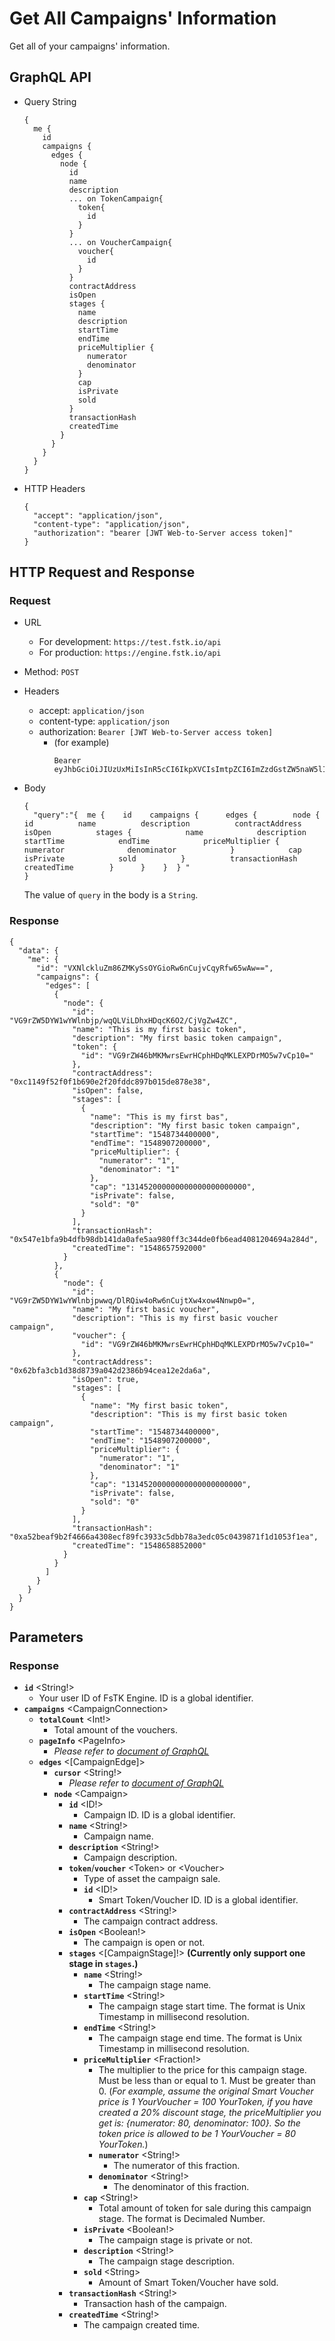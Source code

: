 
# Get All Campaigns' Information
Get all of your campaigns' information.
## GraphQL API

- Query String
  ```
  {
    me {
      id
      campaigns {
        edges {
          node {
            id
            name
            description
            ... on TokenCampaign{
              token{
                id
              }
            }
            ... on VoucherCampaign{
              voucher{
                id
              }
            }
            contractAddress
            isOpen
            stages {
              name
              description
              startTime
              endTime
              priceMultiplier {
                numerator
                denominator
              }
              cap
              isPrivate
              sold
            }
            transactionHash
            createdTime
          }
        }
      }
    }
  }
  ```
- HTTP Headers 
  ```
  {
    "accept": "application/json",
    "content-type": "application/json",
    "authorization": "bearer [JWT Web-to-Server access token]"
  }
  ```

## HTTP Request and Response
### Request

- URL
  - For development: `https://test.fstk.io/api`
  - For production: `https://engine.fstk.io/api`

- Method: `POST`

- Headers
  - accept: `application/json`
  - content-type: `application/json` 
  - authorization: `Bearer [JWT Web-to-Server access token]`
    - (for example)
      ```
      Bearer eyJhbGciOiJIUzUxMiIsInR5cCI6IkpXVCIsImtpZCI6ImZzdGstZW5naW5lIn0.eyJ1aWQiOiLDr1xiw73Ch8KDSFx1MDAxMcOowo5awrvCqsOAXHUwMDAywrwmIiwiaWF0IjoxNTM4NzA5MDM2LCJleHAiOjE1Mzg3OTU0MzYsImF1ZCI6InVybjpmc3RrOmVuZ2luZSIsImlzcyI6InVybjpmc3RrOmVuZ2luZSIsInN1YiI6InVybjpmc3RrOmVuZ2luZTphY2Nlc3NfdG9rZW4ifQ.msJZ61FHIkKtjUpDs4sx1Kk1rb9vdhus3ntUDj6rHNmsygiHTgOEMQFJMtVqtWqkNgrtRgGpngq8Rf47xTT53g
      ```

- Body
  ``` 
  {  
    "query":"{  me {    id    campaigns {      edges {        node {          id          name          description          contractAddress          isOpen          stages {            name            description            startTime            endTime            priceMultiplier {              numerator              denominator            }            cap            isPrivate            sold          }          transactionHash          createdTime        }      }    }  } "
  }
  ```
  The value of `query` in the body is a `String`. 


### Response
```
{
  "data": {
    "me": {
      "id": "VXNlckluZm86ZMKySsOYGioRw6nCujvCqyRfw65wAw==",
      "campaigns": {
        "edges": [
          {
            "node": {
              "id": "VG9rZW5DYW1wYWlnbjp/wqQLViLDhxHDqcK6O2/CjVgZw4ZC",
              "name": "This is my first basic token",
              "description": "My first basic token campaign",
              "token": {
                "id": "VG9rZW46bMKMwrsEwrHCphHDqMKLEXPDrMO5w7vCp10="
              },
              "contractAddress": "0xc1149f52f0f1b690e2f20fddc897b015de878e38",
              "isOpen": false,
              "stages": [
                {
                  "name": "This is my first bas",
                  "description": "My first basic token campaign",
                  "startTime": "1548734400000",
                  "endTime": "1548907200000",
                  "priceMultiplier": {
                    "numerator": "1",
                    "denominator": "1"
                  },
                  "cap": "131452000000000000000000000",
                  "isPrivate": false,
                  "sold": "0"
                }
              ],
              "transactionHash": "0x547e1bfa9b4dfb98db141da0afe5aa980ff3c344de0fb6ead4081204694a284d",
              "createdTime": "1548657592000"
            }
          },
          {
            "node": {
              "id": "VG9rZW5DYW1wYWlnbjpwwq/DlRQiw4oRw6nCujtXw4xow4Nnwp0=",
              "name": "My first basic voucher",
              "description": "This is my first basic voucher campaign",
              "voucher": {
                "id": "VG9rZW46bMKMwrsEwrHCphHDqMKLEXPDrMO5w7vCp10="
              },
              "contractAddress": "0x62bfa3cb1d38d8739a042d2386b94cea12e2da6a",
              "isOpen": true,
              "stages": [
                {
                  "name": "My first basic token",
                  "description": "This is my first basic token campaign",
                  "startTime": "1548734400000",
                  "endTime": "1548907200000",
                  "priceMultiplier": {
                    "numerator": "1",
                    "denominator": "1"
                  },
                  "cap": "13145200000000000000000000",
                  "isPrivate": false,
                  "sold": "0"
                }
              ],
              "transactionHash": "0xa52beaf9b2f4666a4308ecf89fc3933c5dbb78a3edc05c0439871f1d1053f1ea",
              "createdTime": "1548658852000"
            }
          }
        ]
      }
    }
  }
}
```



## Parameters
### Response
  - **`id`** \<String!>
    - Your user ID of FsTK Engine. ID is a global identifier.
  - **`campaigns`** \<CampaignConnection>
     - **`totalCount`** \<Int!>
        - Total amount of the vouchers.
    - **`pageInfo`** \<PageInfo>
      - _Please refer to [document of GraphQL](https://graphql.org/learn/pagination/)_
    - **`edges`** \<[CampaignEdge]>
      - **`cursor`** \<String!>
        - _Please refer to [document of GraphQL](https://graphql.org/learn/pagination/)_
      - **`node`** \<Campaign>
        - **`id`** \<ID!>
          - Campaign ID. ID is a global identifier.
        - **`name`** \<String!>
          - Campaign name.
        - **`description`** \<String!>
          - Campaign description.
        - **`token`**/**`voucher`** \<Token> or \<Voucher>
          - Type of asset the campaign sale.
          - **`id`** \<ID!>
            - Smart Token/Voucher ID. ID is a global identifier.
        - **`contractAddress`** \<String!>
          - The campaign contract address.
        - **`isOpen`** \<Boolean!>
          - The campaign is open or not.
        - **`stages`** \<[CampaignStage]!> **(Currently only support one stage in `stages`.)** 
          - **`name`** \<String!>
            - The campaign stage name.
          - **`startTime`** \<String!>
            - The campaign stage start time. The format is Unix Timestamp in millisecond resolution.
          - **`endTime`** \<String!>
            - The campaign stage end time. The format is Unix Timestamp in millisecond resolution.
          - **`priceMultiplier`** \<Fraction!>
            - The multiplier to the price for this campaign stage. Must be less than or equal to 1. Must be greater than 0. (_For example, assume the original Smart Voucher price is 1 YourVoucher = 100 YourToken, if you have created a 20% discount stage, the priceMultiplier you get is: {numerator: 80, denominator: 100}. So the token price is allowed to be 1 YourVoucher = 80 YourToken._) 
            - **`numerator`** \<String!>
              - The numerator of this fraction.
            - **`denominator`** \<String!>
              - The denominator of this fraction.
          - **`cap`** \<String!>
            - Total amount of token for sale during this campaign stage. The format is Decimaled Number.
          - **`isPrivate`** \<Boolean!>
            - The campaign stage is private or not.
          - **`description`** \<String!>
            - The campaign stage description.
          - **`sold`** \<String>
            - Amount of Smart Token/Voucher have sold.
        - **`transactionHash`** \<String!>
          - Transaction hash of the campaign.
        - **`createdTime`** \<String!>
          - The campaign created time.
